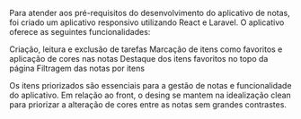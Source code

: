 Para atender aos pré-requisitos do desenvolvimento do aplicativo de notas, foi criado um aplicativo responsivo utilizando React e Laravel. O aplicativo oferece as seguintes funcionalidades:

Criação, leitura e exclusão de tarefas
Marcação de itens como favoritos e aplicação de cores nas notas
Destaque dos itens favoritos no topo da página
Filtragem das notas por itens

Os itens priorizados são essenciais para a gestão de notas e funcionalidade do aplicativo. Em relação ao front, o desing se mantem na idealização clean para priorizar a alteração de cores entre as notas sem grandes contrastes.
